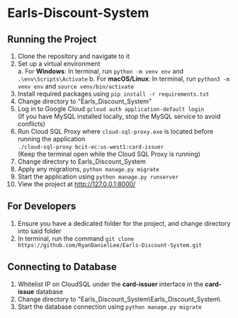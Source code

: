 # Earls-Discount-System

## Running the Project

1. Clone the repository and navigate to it
2. Set up a virtual environment  
   a. For **Windows**: In terminal, run `python -m venv env` and `.\env\Scripts\Activate`
   b. For **macOS/Linux**: In terminal, run `python3 -m venv env` and `source venv/bin/activate`
3. Install required packages using `pip install -r requirements.txt`
4. Change directory to "Earls_Discount_System"
5. Log in to Google Cloud `gcloud auth application-default login`
   <br>(If you have MySQL installed locally, stop the MySQL service to avoid conflicts)
6. Run Cloud SQL Proxy where `cloud-sql-proxy.exe` is located before running the application
   <br>`./cloud-sql-proxy bcit-ec:us-west1:card-issuer`
   <br>(Keep the terminal open while the Cloud SQL Proxy is running)
7. Change directory to Earls_Discount_System
8. Apply any migrations, `python manage.py migrate`
9. Start the application using `python manage.py runserver`
10. View the project at http://127.0.0.1:8000/

## For Developers

1. Ensure you have a dedicated folder for the project, and change directory into said folder
2. In terminal, run the command `git clone https://github.com/RyanDanielLee/Earls-Discount-System.git`

## Connecting to Database

1. Whitelist IP on CloudSQL under the **card-issuer** interface in the **card-issue** database
2. Change directory to "Earls_Discount_System\Earls_Discount_System\
3. Start the database connection using `python manage.py migrate`

